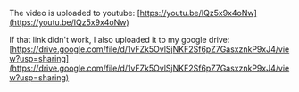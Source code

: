 The video is uploaded to youtube: [https://youtu.be/IQz5x9x4oNw](https://youtu.be/IQz5x9x4oNw)

If that link didn't work, I also uploaded it to my google drive: [https://drive.google.com/file/d/1vFZk5OvlSjNKF2Sf6pZ7GasxznkP9xJ4/view?usp=sharing](https://drive.google.com/file/d/1vFZk5OvlSjNKF2Sf6pZ7GasxznkP9xJ4/view?usp=sharing)